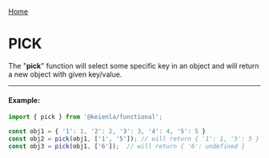 [Home](./../../README.md)

# PICK

The "**pick**" function will select some specific key in an object and will return a new object with given key/value.

--------------
#### Example:
``` typescript
import { pick } from '@keienla/functional';

const obj1 = { '1': 1, '2': 2, '3': 3, '4': 4, '5': 5 }
const obj2 = pick(obj1, ['1', '5']); // will return { '1': 1, '5': 5 }
const obj3 = pick(obj1, ['6']);  // will return { '6': undefined }
```
